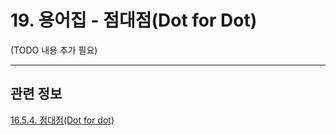 # 19. 용어집 - 점대점(Dot for Dot)

(TODO 내용 추가 필요)

***

## 관련 정보

[16.5.4. 점대점(Dot for dot)](./16-05-04-00-dot-for-dot.md)